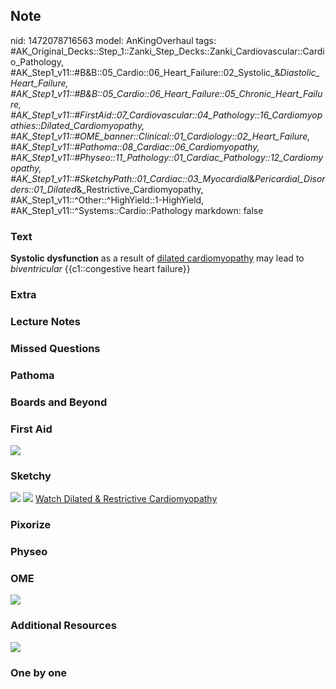 ## Note
nid: 1472078716563
model: AnKingOverhaul
tags: #AK_Original_Decks::Step_1::Zanki_Step_Decks::Zanki_Cardiovascular::Cardio_Pathology, #AK_Step1_v11::#B&B::05_Cardio::06_Heart_Failure::02_Systolic_&_Diastolic_Heart_Failure, #AK_Step1_v11::#B&B::05_Cardio::06_Heart_Failure::05_Chronic_Heart_Failure, #AK_Step1_v11::#FirstAid::07_Cardiovascular::04_Pathology::16_Cardiomyopathies::Dilated_Cardiomyopathy, #AK_Step1_v11::#OME_banner::Clinical::01_Cardiology::02_Heart_Failure, #AK_Step1_v11::#Pathoma::08_Cardiac::06_Cardiomyopathy, #AK_Step1_v11::#Physeo::11_Pathology::01_Cardiac_Pathology::12_Cardiomyopathy, #AK_Step1_v11::#SketchyPath::01_Cardiac::03_Myocardial_&_Pericardial_Disorders::01_Dilated_&_Restrictive_Cardiomyopathy, #AK_Step1_v11::^Other::^HighYield::1-HighYield, #AK_Step1_v11::^Systems::Cardio::Pathology
markdown: false

### Text
<div>
  <b>Systolic dysfunction</b> as a result of <u>dilated
  cardiomyopathy</u> may lead to <i>biventricular</i>
  {{c1::congestive heart failure}}
</div>

### Extra


### Lecture Notes


### Missed Questions


### Pathoma


### Boards and Beyond


### First Aid
<img src="tmpxEY9dQ.png">

### Sketchy
<img src=
"SketchyMedical%202019-12-18%2015-32-51_1566160514431.jpg">
<img src="zOverall%20picture%20(21)_1566160514431.jpg"> <a href=
"https://dashboard.sketchy.com/study/medical/courses/medical-pathophysiology/units/medical-pathophysiology-cardiac/videos/medical-pathophysiology-cardiac-myocardial-and-pericardial-disorders-dilated-and-restrictive-cardiomyopathy?utm_source=anki&utm_medium=partnership&utm_campaign=february_update&utm_content=medical">
Watch Dilated & Restrictive Cardiomyopathy</a>

### Pixorize


### Physeo


### OME
<div class="ome-widget">
  <a href=
  "https://onlinemeded.org/spa/cardiology/heart-failure/acquire?ref=anki">
  <img src="_OME_AnkiFlashcards_Lesson_2.png"></a>
</div>

### Additional Resources
<img src="Screen%20Shot%202019-09-25%20at%208.31.50%20AM.png">

### One by one

